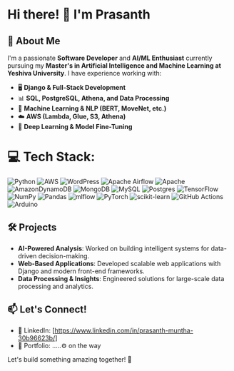 # Hi there! 👋 I'm Prasanth 

## 🚀 About Me
I'm a passionate **Software Developer** and **AI/ML Enthusiast** currently pursuing my **Master's in Artificial Intelligence and Machine Learning at Yeshiva University**. I have experience working with:
- 🖥️ **Django & Full-Stack Development**
- 📊 **SQL, PostgreSQL, Athena, and Data Processing**
- 🤖 **Machine Learning & NLP (BERT, MoveNet, etc.)**
- ☁️ **AWS (Lambda, Glue, S3, Athena)**
- 🔬 **Deep Learning & Model Fine-Tuning**


# 💻 Tech Stack:
![Python](https://img.shields.io/badge/python-3670A0?style=plastic&logo=python&logoColor=ffdd54) ![AWS](https://img.shields.io/badge/AWS-%23FF9900.svg?style=plastic&logo=amazon-aws&logoColor=white) ![WordPress](https://img.shields.io/badge/WordPress-%23117AC9.svg?style=plastic&logo=WordPress&logoColor=white) ![Apache Airflow](https://img.shields.io/badge/Apache%20Airflow-017CEE?style=plastic&logo=Apache%20Airflow&logoColor=white) ![Apache](https://img.shields.io/badge/apache-%23D42029.svg?style=plastic&logo=apache&logoColor=white) ![AmazonDynamoDB](https://img.shields.io/badge/Amazon%20DynamoDB-4053D6?style=plastic&logo=Amazon%20DynamoDB&logoColor=white) ![MongoDB](https://img.shields.io/badge/MongoDB-%234ea94b.svg?style=plastic&logo=mongodb&logoColor=white) ![MySQL](https://img.shields.io/badge/mysql-4479A1.svg?style=plastic&logo=mysql&logoColor=white) ![Postgres](https://img.shields.io/badge/postgres-%23316192.svg?style=plastic&logo=postgresql&logoColor=white) ![TensorFlow](https://img.shields.io/badge/TensorFlow-%23FF6F00.svg?style=plastic&logo=TensorFlow&logoColor=white) ![NumPy](https://img.shields.io/badge/numpy-%23013243.svg?style=plastic&logo=numpy&logoColor=white) ![Pandas](https://img.shields.io/badge/pandas-%23150458.svg?style=plastic&logo=pandas&logoColor=white) ![mlflow](https://img.shields.io/badge/mlflow-%23d9ead3.svg?style=plastic&logo=numpy&logoColor=blue) ![PyTorch](https://img.shields.io/badge/PyTorch-%23EE4C2C.svg?style=plastic&logo=PyTorch&logoColor=white) ![scikit-learn](https://img.shields.io/badge/scikit--learn-%23F7931E.svg?style=plastic&logo=scikit-learn&logoColor=white) ![GitHub Actions](https://img.shields.io/badge/github%20actions-%232671E5.svg?style=plastic&logo=githubactions&logoColor=white) ![Arduino](https://img.shields.io/badge/-Arduino-00979D?style=plastic&logo=Arduino&logoColor=white)

## 🛠️ Projects
- **AI-Powered Analysis**: Worked on building intelligent systems for data-driven decision-making.
- **Web-Based Applications**: Developed scalable web applications with Django and modern front-end frameworks.
- **Data Processing & Insights**: Engineered solutions for large-scale data processing and analytics.

## 📫 Let's Connect!
- 🔗 LinkedIn: [https://www.linkedin.com/in/prasanth-muntha-30b96623b/]
- 📝 Portfolio: .....⚙️ on the way
  
Let's build something amazing together! 🚀

